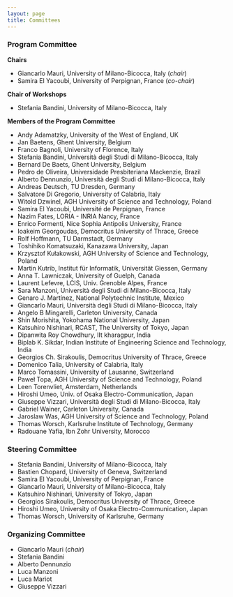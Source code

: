 ```yaml
---
layout: page
title: Committees
---
```


<a name="program"></a>
<h3>Program Committee</h3>

**Chairs**

- Giancarlo Mauri, University of Milano-Bicocca, Italy (_chair_)
- Samira El Yacoubi, University of Perpignan, France (_co-chair_)

**Chair of Workshops**
- Stefania Bandini, University of Milano-Bicocca, Italy

**Members of the Program Committee**

- Andy Adamatzky, University of the West of England, UK
- Jan Baetens, Ghent University, Belgium
- Franco Bagnoli, University of Florence, Italy
- Stefania Bandini, Università degli Studi di Milano-Bicocca, Italy
- Bernard De Baets, Ghent University, Belgium
- Pedro de Oliveira, Universidade Presbiteriana Mackenzie, Brazil
- Alberto Dennunzio, Università degli Studi di Milano-Bicocca, Italy
- Andreas Deutsch, TU Dresden, Germany
- Salvatore Di Gregorio, University of Calabria, Italy
- Witold Dzwinel, AGH University of Science and Technology, Poland
- Samira El Yacoubi, Université de Perpignan, France
- Nazim Fates, LORIA - INRIA Nancy, France
- Enrico Formenti, Nice Sophia Antipolis University, France
- Ioakeim Georgoudas, Democritus University of Thrace, Greece
- Rolf Hoffmann, TU Darmstadt, Germany
- Toshihiko Komatsuzaki, Kanazawa University, Japan
- Krzysztof Kułakowski, AGH University of Science and Technology, Poland
- Martin Kutrib, Institut für Informatik, Universität Giessen, Germany
- Anna T. Lawniczak, University of Guelph, Canada
- Laurent Lefevre, LCIS, Univ. Grenoble Alpes, France
- Sara Manzoni, Università degli Studi di Milano-Bicocca, Italy
- Genaro J. Martínez, National Polytechnic Institute, Mexico
- Giancarlo Mauri, Università degli Studi di Milano-Bicocca, Italy
- Angelo B Mingarelli, Carleton University, Canada
- Shin Morishita, Yokohama National University, Japan
- Katsuhiro Nishinari, RCAST, The University of Tokyo, Japan
- Dipanwita Roy Chowdhury, IIt kharagpur, India
- Biplab K. Sikdar, Indian Institute of Engineering Science and Technology, India
- Georgios Ch. Sirakoulis, Democritus University of Thrace, Greece
- Domenico Talia, University of Calabria, Italy
- Marco Tomassini, University of Lausanne, Switzerland
- Paweł Topa, AGH University of Science and Technology, Poland
- Leen Torenvliet, Amsterdam, Netherlands
- Hiroshi Umeo, Univ. of Osaka Electro-Communication, Japan
- Giuseppe Vizzari, Università degli Studi di Milano-Bicocca, Italy
- Gabriel Wainer, Carleton University, Canada
- Jaroslaw Was, AGH University of Science and Technology, Poland
- Thomas Worsch, Karlsruhe Institute of Technology, Germany
- Radouane Yafia, Ibn Zohr University, Morocco

<a name="steering"></a>
<h3>Steering Committee</h3>

- Stefania Bandini, University of Milano-Bicocca, Italy
- Bastien Chopard, University of Geneva, Switzerland 
- Samira El Yacoubi, University of Perpignan, France
- Giancarlo Mauri, University of Milano-Bicocca, Italy 
- Katsuhiro Nishinari, University of Tokyo, Japan
- Georgios Sirakoulis, Democritus University of Thrace, Greece 
- Hiroshi Umeo, University of Osaka Electro-Communication, Japan
- Thomas Worsch, University of Karlsruhe, Germany

<a name="organizing"></a>
<h3>Organizing Committee</h3>

- Giancarlo Mauri (_chair_)
- Stefania Bandini 
- Alberto Dennunzio 
- Luca Manzoni
- Luca Mariot
- Giuseppe Vizzari
